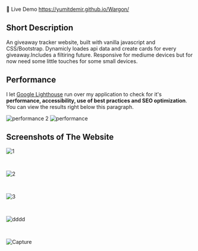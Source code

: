🔴 Live Demo https://yumitdemir.github.io/Wargon/

## Short Description
An giveaway tracker website, built with vanilla javascript and CSS/Bootstrap. Dynamicly loades api data and create cards for every giveaway.Includes a filtiring future. Responsive for mediume devices but for now need some little touches for some small devices.

## Performance
I let [Google Lighthouse](https://chrome.google.com/webstore/detail/lighthouse/blipmdconlkpinefehnmjammfjpmpbjk?hl=de) run over my application to check for it's **performance, accessibility, use of best practices and SEO optimization**. You can view the results right below this paragraph.

![performance 2](https://user-images.githubusercontent.com/108368506/205437865-cbca7d47-5614-41ce-b57a-d502392ff598.PNG)
![performance](https://user-images.githubusercontent.com/108368506/205437867-f0b5e54b-bed9-450c-af81-b17bb6cf7d9c.PNG)

## Screenshots of The Website
![1](https://user-images.githubusercontent.com/108368506/205437860-ad8e1eb5-e751-4727-8322-aa7676748301.PNG)
<pre>                               </pre>
![2](https://user-images.githubusercontent.com/108368506/205437862-2ec66bb0-7847-437c-b394-89e30b1899af.PNG)
<pre>                               </pre>
![3](https://user-images.githubusercontent.com/108368506/205437858-b7d0fec2-cdcb-4154-af20-d2e61c3c2d12.PNG)
<pre>                               </pre>
![dddd](https://user-images.githubusercontent.com/108368506/205438381-b9c7a803-e4f9-4bcc-926c-e4eea66efabd.PNG)
<pre>                               </pre>
![Capture](https://user-images.githubusercontent.com/108368506/208518841-7694183f-621b-4cc8-a1cf-6bc2ef69db04.PNG)
